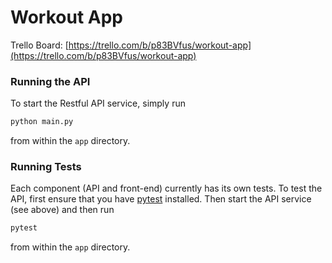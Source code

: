 # Workout App

Trello Board: [https://trello.com/b/p83BVfus/workout-app](https://trello.com/b/p83BVfus/workout-app)

### Running the API
To start the Restful API service, simply run
```python
python main.py
```
from within the `app` directory.

### Running Tests
Each component (API and front-end) currently has its own tests.
To test the API, first ensure that you have
[pytest](https://docs.pytest.org/en/latest/) installed.
Then start the API service (see above) and then run
```bash
pytest
```
from within the `app` directory.
